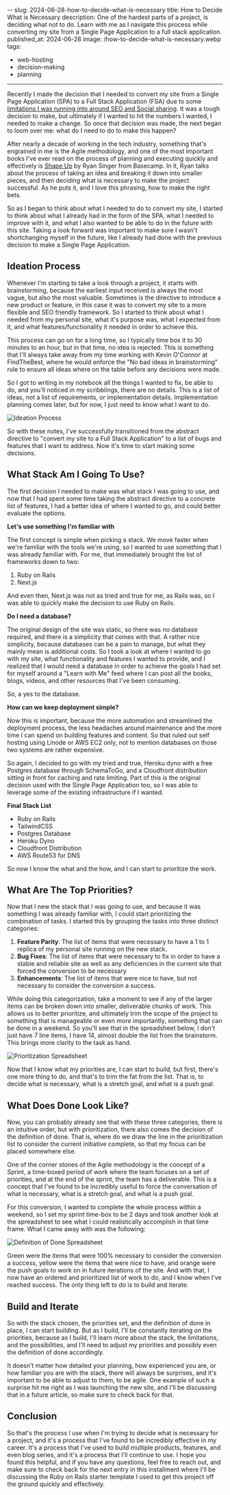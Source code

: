 --
slug: 2024-06-28-how-to-decide-what-is-necessary
title: How to Decide What is Necessary
description: One of the hardest parts of a project, is deciding what not to do. Learn with me as I navigate this process while converting my site from a Single Page Application to a full stack application.
published_at: 2024-06-28
image: /how-to-decide-what-is-necessary.webp
tags:
- web-hosting
- decision-making
- planning
---

Recently I made the decision that I needed to convert my site from a Single Page Application (SPA) to a Full Stack Application (FSA)
due to some [limitations I was running into around SEO and Social sharing](/blog/2024-06-19-the-downsides-of-single-page-apps). It
was a tough decision to make, but ultimately if I wanted to hit the numbers I wanted, I needed to make a change. So once that decision
was made, the next began to loom over me: what do I need to do to make this happen?

After nearly a decade of working in the tech industry, something that's engrained in me is the Agile methodology, and
one of the most important books I've ever read on the process of planning and executing quickly and effectively is
[Shape Up](https://basecamp.com/shapeup) by Ryan Singer from Basecamp. In it, Ryan talks about the process of taking an
idea and breaking it down into smaller pieces, and then deciding what is necessary to make the project successful. As he
puts it, and I love this phrasing, how to make the right bets.

So as I began to think about what I needed to do to convert my site, I started to think about what I already had in the form
of the SPA, what I needed to improve with it, and what I also wanted to be able to do in the future with this site. Taking
a look forward was important to make sure I wasn't shortchanging myself in the future, like I already had done with the
previous decision to make a Single Page Application.

## Ideation Process

Whenever I'm starting to take a look through a project, it starts with brainstorming, because the earliest input received
is always the most vague, but also the most valuable. Sometimes is the directive to introduce a new product or feature,
in this case it was to convert my site to a more flexible and SEO friendly framework. So I started to think about what I
needed from my personal site, what it's purpose was, what I expected from it, and what features/functionality it needed
in order to achieve this.

This process can go on for a long time, so I typically time box it to 30 minutes to an hour, but in that time, no idea
is rejected. This is something that I'll always take away from my time working with Kevin O'Connor at FindTheBest,
where he would enforce the "No bad ideas in brainstorming" rule to ensure all ideas where on the table before any decisions
were made.

So I got to writing in my notebook all the things I wanted to fix, be able to do, and you'll noticed in my scribblings,
there are no details. This is a list of ideas, not a list of requirements, or implementation details. Implementation planning
comes later, but for now, I just need to know what I want to do.

![Ideation Process](/blog/images/site-conversion-ideation-notes.webp)

So with these notes, I've successfully transitioned from the abstract directive to "convert my site to a Full Stack Application"
to a list of bugs and features that I want to address. Now it's time to start making some decisions.

## What Stack Am I Going To Use?

The first decision I needed to make was what stack I was going to use, and now that I had spent some time taking the abstract
directive to a concrete list of features, I had a better idea of where I wanted to go, and could better evaluate the options.

**Let's use something I'm familiar with**

The first concept is simple when picking a stack. We move faster when we're familiar with the tools we're using, so I wanted
to use something that I was already familiar with. For me, that immediately brought the list of frameworks down to two:

1) Ruby on Rails
2) Next.js

And even then, Next.js was not as tried and true for me, as Rails was, so I was able to quickly make the decision to use Ruby on Rails.

**Do I need a database?**

The original design of the site was static, so there was no database required, and there is a simplicity that comes with that.
A rather nice simplicity, because databases can be a pain to manage, but what they mainly mean is additional costs. So I took
a look at where I wanted to go with my site, what functionality and features I wanted to provide, and I realized that I would
need a database in order to achieve the goals I had set for myself around a "Learn with Me" feed where I can post all the
books, blogs, videos, and other resources that I've been consuming.

So, a yes to the database.

**How can we keep deployment simple?**

Now this is important, because the more automation and streamlined the deployment process, the less headaches around
maintenance and the more time I can spend on building features and content. So that ruled out self hosting using Linode
or AWS EC2 only, not to mention databases on those two systems are rather expensive.

So again, I decided to go with my tried and true, Heroku dyno with a free Postgres database through SchemaToGo, and a
Cloudfront distribution sitting in front for caching and rate limiting. Part of this is the original decision used with the
Single Page Application too, so I was able to leverage some of the existing infrastructure if I wanted.

**Final Stack List**

* Ruby on Rails
* TailwindCSS
* Postgres Database
* Heroku Dyno
* Cloudfront Distribution
* AWS Route53 for DNS

So now I know the what and the how, and I can start to prioritize the work.

## What Are The Top Priorities?

Now that I new the stack that I was going to use, and because it was something I was already familiar with, I could start
prioritizing the combination of tasks. I started this by grouping the tasks into three distinct categories:

1) **Feature Parity**: The list of items that were necessary to have a 1 to 1 replica of my personal site running on the new stack.
2) **Bug Fixes**: The list of items that were necessary to fix in order to have a stable and reliable site as well as any
deficiencies in the current site that forced the conversion to be necessary
3) **Enhancements**: The list of items that were nice to have, but not necessary to consider the conversion a success.

While doing this categorization, take a moment to see if any of the larger items can be broken down into smaller, deliverable
chunks of work. This allows us to better prioritize, and ultimately trim the scope of the project to something that is manageable
or even more importantly, something that can be done in a weekend. So you'll see that in the spreadsheet below, I don't just have
7 line items, I have 14, almost double the list from the brainstorm. This brings more clarity to the task as hand.

![Prioritization Spreadsheet](/blog/images/site-conversion-prioritized-spreadsheet.webp)

Now that I know what my priorities are, I can start to build, but first, there's one more thing to do, and that's to
trim the fat from the list. That is, to decide what is necessary, what is a stretch goal, and what is a push goal.

## What Does Done Look Like?

Now, you can probably already see that with these three categories, there is an intuitive order, but with prioritization, there also
comes the decision of the definition of done. That is, where do we draw the line in the prioritization list to consider the
current initiative complete, so that my focus can be placed somewhere else.

One of the corner stones of the Agile methodology is the concept of a Sprint, a time-boxed period of work where the team focuses
on a set of priorities, and at the end of the sprint, the team has a deliverable. This is a concept that I've found to be incredibly
useful to force the conversation of what is necessary, what is a stretch goal, and what is a push goal.

For this conversion, I wanted to complete the whole process within a weekend, so I set my sprint time-box to be 2 days and took
another look at the spreadsheet to see what I could realistically accomplish in that time frame. What I came away with was
the following:

![Definition of Done Spreadsheet](/blog/images/conversion-definition-of-done-spreadsheet.webp)

Green were the items that were 100% necessary to consider the conversion a success, yellow were the items that were nice to have,
and orange were the push goals to work on in future iterations of the site. And with that, I now have an ordered and prioritized
list of work to do, and I know when I've reached success. The only thing left to do is to build and iterate.

## Build and Iterate

So with the stack chosen, the priorities set, and the definition of done in place, I can start building. But as I build, I'll
be constantly iterating on the priorities, because as I build, I'll learn more about the stack, the limitations, and the
possibilities, and I'll need to adjust my priorities and possibly even the definition of done accordingly.

It doesn't matter how detailed your planning, how experienced you are, or how familiar you are with the stack, there will always
be surprises, and it's important to be able to adjust to them, to be agile. One example of such a surprise hit me right as I was
launching the new site, and I'll be discussing that in a future article, so make sure to check back for that.

## Conclusion

So that's the process I use when I'm trying to decide what is necessary for a project, and it's a process that I've found
to be incredibly effective in my career. It's a process that I've used to build multiple products, features, and even blog series,
and it's a process that I'll continue to use. I hope you found this helpful, and if you have any questions, feel free to reach out,
and make sure to check back for the next entry in this installment where I'll be discussing the Ruby on Rails starter template
I used to get this project off the ground quickly and effectively.
